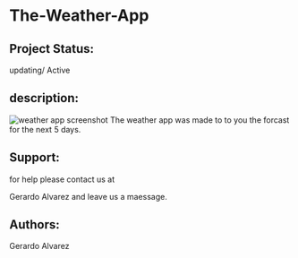 # The-Weather-App

## Project Status:
updating/ Active

## description:
<img src="" alt="weather app screenshot"/>
The weather app was made to to you the forcast for the next 5 days.

## Support:
for help please contact us at 

Gerardo Alvarez
and leave us a maessage.

## Authors:
Gerardo Alvarez